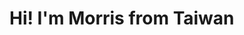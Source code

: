 <!DOCTYPE html>
<html>
  <head>
    <title>hello, it's me Morris，GitHub</title>
  </head>
  <body>
    <h1>Hi! I'm Morris from Taiwan</h1>
  </body>
</html>
